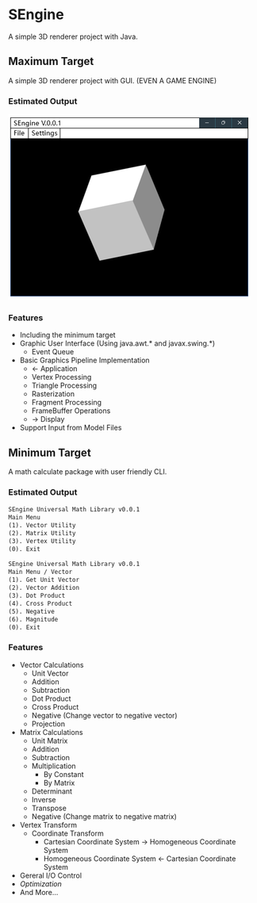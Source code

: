 # SEngine
A simple 3D renderer project with Java.


## Maximum Target
A simple 3D renderer project with GUI. (EVEN A GAME ENGINE)
### Estimated Output
![IMAGE](https://github.com/sht2017/SEngine/raw/main/img.png)
### Features
* Including the minimum target
* Graphic User Interface (Using java.awt.* and javax.swing.*)
  * Event Queue
* Basic Graphics Pipeline Implementation
  * <- Application
  * Vertex Processing
  * Triangle Processing
  * Rasterization
  * Fragment Processing
  * FrameBuffer Operations
  * -> Display
* Support Input from Model Files



## Minimum Target
A math calculate package with user friendly CLI.
### Estimated Output
```
SEngine Universal Math Library v0.0.1  
Main Menu  
(1). Vector Utility
(2). Matrix Utility
(3). Vertex Utility
(0). Exit
```
```
SEngine Universal Math Library v0.0.1  
Main Menu / Vector
(1). Get Unit Vector
(2). Vector Addition
(3). Dot Product
(4). Cross Product
(5). Negative
(6). Magnitude
(0). Exit
```
### Features
* Vector Calculations
  * Unit Vector
  * Addition
  * Subtraction
  * Dot Product
  * Cross Product
  * Negative (Change vector to negative vector)
  * Projection
* Matrix Calculations
  * Unit Matrix
  * Addition
  * Subtraction
  * Multiplication
    * By Constant
    * By Matrix
  * Determinant 
  * Inverse
  * Transpose
  * Negative (Change matrix to negative matrix)
* Vertex Transform
  * Coordinate Transform
    * Cartesian Coordinate System -> Homogeneous Coordinate System
    * Homogeneous Coordinate System <- Cartesian Coordinate System
* Gereral I/O Control
* *Optimization*
* And More...
